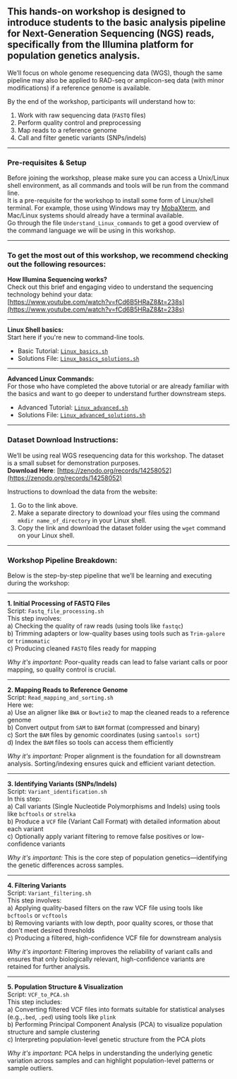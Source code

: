 ## This hands-on workshop is designed to introduce students to the basic analysis pipeline for Next-Generation Sequencing (NGS) reads, specifically from the Illumina platform for population genetics analysis.  
We’ll focus on whole genome resequencing data (WGS), though the same pipeline may also be applied to RAD-seq or amplicon-seq data (with minor modifications) if a reference genome is available.

By the end of the workshop, participants will understand how to:

1. Work with raw sequencing data (`FASTQ` files)  
2. Perform quality control and preprocessing  
3. Map reads to a reference genome  
4. Call and filter genetic variants (SNPs/indels)

---

###  Pre-requisites & Setup  
Before joining the workshop, please make sure you can access a Unix/Linux shell environment, as all commands and tools will be run from the command line.  
It is a pre-requisite for the workshop to install some form of Linux/shell terminal. For example, those using Windows may try [MobaXterm](https://mobaxterm.mobatek.net), and Mac/Linux systems should already have a terminal available.  
Go through the file `Understand_Linux_commands` to get a good overview of the command language we will be using in this workshop.


---

###  To get the most out of this workshop, we recommend checking out the following resources:

**How Illumina Sequencing works?**  
Check out this brief and engaging video to understand the sequencing technology behind your data:  
[https://www.youtube.com/watch?v=fCd6B5HRaZ8&t=238s](https://www.youtube.com/watch?v=fCd6B5HRaZ8&t=238s)

---

**Linux Shell basics:**  
Start here if you're new to command-line tools.  

- Basic Tutorial: [`Linux_basics.sh`](https://github.com/PoODL-CES/Genomics_learning_workshop/blob/main/Linux_basics.sh)  
- Solutions File: [`Linux_basics_solutions.sh`](https://github.com/PoODL-CES/Genomics_learning_workshop/blob/main/Linux_basics_solutions.sh)

---

**Advanced Linux Commands:**  
For those who have completed the above tutorial or are already familiar with the basics and want to go deeper to understand further downstream steps.

- Advanced Tutorial: [`Linux_advanced.sh`](https://github.com/PoODL-CES/Genomics_learning_workshop/blob/main/Linux_advanced.sh)  
- Solutions File: [`Linux_advanced_solutions.sh`](https://github.com/PoODL-CES/Genomics_learning_workshop/blob/main/Linux_advanced_solutions.sh)

---

### Dataset Download Instructions:

We’ll be using real WGS resequencing data for this workshop. The dataset is a small subset for demonstration purposes.  
**Download Here**: [https://zenodo.org/records/14258052](https://zenodo.org/records/14258052)  

Instructions to download the data from the website:  
1. Go to the link above.  
2. Make a separate directory to download your files using the command `mkdir name_of_directory` in your Linux shell.  
3. Copy the link and download the dataset folder using the `wget` command on your Linux shell.

---

### Workshop Pipeline Breakdown:

Below is the step-by-step pipeline that we’ll be learning and executing during the workshop:

---

**1. Initial Processing of FASTQ Files**  
Script: `Fastq_file_processing.sh`  
This step involves:  
a) Checking the quality of raw reads (using tools like `fastqc`)  
b) Trimming adapters or low-quality bases using tools such as `Trim-galore` or `trimmomatic`  
c) Producing cleaned `FASTQ` files ready for mapping  

 *Why it's important:* Poor-quality reads can lead to false variant calls or poor mapping, so quality control is crucial.

---

**2. Mapping Reads to Reference Genome**  
Script: `Read_mapping_and_sorting.sh`  
Here we:  
a) Use an aligner like `BWA` or `Bowtie2` to map the cleaned reads to a reference genome  
b) Convert output from `SAM` to `BAM` format (compressed and binary)  
c) Sort the `BAM` files by genomic coordinates (using `samtools sort`)  
d) Index the `BAM` files so tools can access them efficiently  

 *Why it's important:* Proper alignment is the foundation for all downstream analysis. Sorting/indexing ensures quick and efficient variant detection.

---

**3. Identifying Variants (SNPs/Indels)**  
Script: `Variant_identification.sh`  
In this step:  
a) Call variants (Single Nucleotide Polymorphisms and Indels) using tools like `bcftools` or `strelka`  
b) Produce a `VCF` file (Variant Call Format) with detailed information about each variant  
c) Optionally apply variant filtering to remove false positives or low-confidence variants  

 *Why it's important:* This is the core step of population genetics—identifying the genetic differences across samples.

---

 **4. Filtering Variants**  
Script: `Variant_filtering.sh`  
This step involves:  
a) Applying quality-based filters on the raw VCF file using tools like `bcftools` or `vcftools`  
b) Removing variants with low depth, poor quality scores, or those that don't meet desired thresholds  
c) Producing a filtered, high-confidence VCF file for downstream analysis  

*Why it's important:* Filtering improves the reliability of variant calls and ensures that only biologically relevant, high-confidence variants are retained for further analysis.

---

**5. Population Structure & Visualization**  
Script: `VCF_to_PCA.sh`  
This step includes:  
a) Converting filtered VCF files into formats suitable for statistical analyses (e.g.,`.bed`, `.ped`) using tools like `plink`  
b) Performing Principal Component Analysis (PCA) to visualize population structure and sample clustering  
c) Interpreting population-level genetic structure from the PCA plots  

*Why it's important:* PCA helps in understanding the underlying genetic variation across samples and can highlight population-level patterns or sample outliers.

